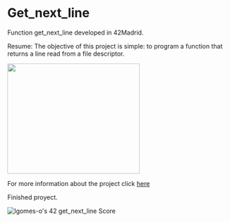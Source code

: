 # Get_next_line
Function get_next_line developed in 42Madrid.

Resume: The objective of this project is simple: 
to program a function that returns a line read from a file descriptor.

<img src='https://media.giphy.com/media/3o84srlFElFgKejXFu/giphy.gif' width=300 height=250/>

For more information about the project click [here](https://goldcod3.github.io/project/proyect-get-next-line)

Finished proyect.

![lgomes-o's 42 get_next_line Score](https://badge42.vercel.app/api/v2/cl4osmqtg006109jvtxcd7k3u/project/2646255)

